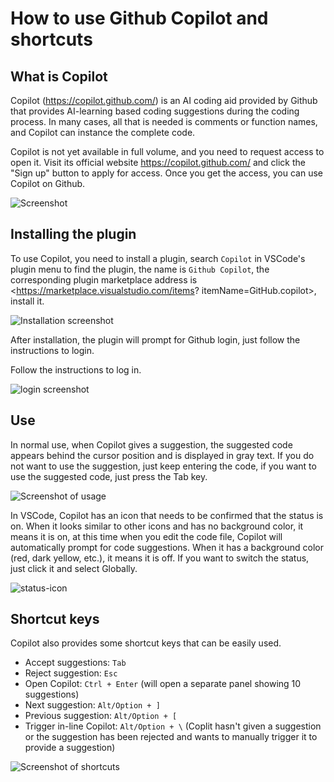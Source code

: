 # How to use Github Copilot and shortcuts

## What is Copilot

Copilot (<https://copilot.github.com/>) is an AI coding aid provided by Github that provides AI-learning based coding suggestions during the coding process. In many cases, all that is needed is comments or function names, and Copilot can instance the complete code.

Copilot is not yet available in full volume, and you need to request access to open it. Visit its official website <https://copilot.github.com/> and click the "Sign up" button to apply for access. Once you get the access, you can use Copilot on Github.

![Screenshot](/attachments/vscode/copilot-usage-and-shortcut/01.website.png)

## Installing the plugin

To use Copilot, you need to install a plugin, search `Copilot` in VSCode's plugin menu to find the plugin, the name is `Github Copilot`, the corresponding plugin marketplace address is <https://marketplace.visualstudio.com/items? itemName=GitHub.copilot>, install it.

![Installation screenshot](/attachments/vscode/copilot-usage-and-shortcut/02.install.png)

After installation, the plugin will prompt for Github login, just follow the instructions to login.

Follow the instructions to log in.

![login screenshot](/attachments/vscode/copilot-usage-and-shortcut/03.login.png)

## Use

In normal use, when Copilot gives a suggestion, the suggested code appears behind the cursor position and is displayed in gray text. If you do not want to use the suggestion, just keep entering the code, if you want to use the suggested code, just press the Tab key.

![Screenshot of usage](/attachments/vscode/copilot-usage-and-shortcut/04.completion.png)

In VSCode, Copilot has an icon that needs to be confirmed that the status is on. When it looks similar to other icons and has no background color, it means it is on, at this time when you edit the code file, Copilot will automatically prompt for code suggestions. When it has a background color (red, dark yellow, etc.), it means it is off. If you want to switch the status, just click it and select Globally.

![status-icon](/attachments/vscode/copilot-usage-and-shortcut/05.icon.png)

## Shortcut keys

Copilot also provides some shortcut keys that can be easily used.

- Accept suggestions: `Tab`
- Reject suggestion: `Esc`
- Open Copilot: `Ctrl + Enter` (will open a separate panel showing 10 suggestions)
- Next suggestion: `Alt/Option + ]`
- Previous suggestion: `Alt/Option + [`
- Trigger in-line Copilot: `Alt/Option + \` (Coplit hasn't given a suggestion or the suggestion has been rejected and wants to manually trigger it to provide a suggestion)

![Screenshot of shortcuts](/attachments/vscode/copilot-usage-and-shortcut/06.shortcut.jpg)
